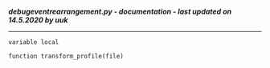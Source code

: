 ***debugeventrearrangement.py - documentation - last updated on 14.5.2020 by uuk***
___

    variable local

    function transform_profile(file)